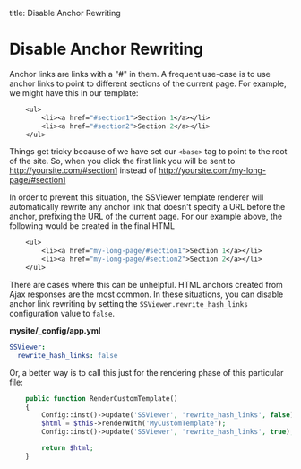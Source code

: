 title: Disable Anchor Rewriting

# Disable Anchor Rewriting

Anchor links are links with a "#" in them. A frequent use-case is to use anchor links to point to different sections of 
the current page.  For example, we might have this in our template:

```ss
	<ul>
		<li><a href="#section1">Section 1</a></li>
		<li><a href="#section2">Section 2</a></li>
	</ul>
```

Things get tricky because of we have set our `<base>` tag to point to the root of the site.  So, when you click the 
first link you will be sent to http://yoursite.com/#section1 instead of http://yoursite.com/my-long-page/#section1

In order to prevent this situation, the SSViewer template renderer will automatically rewrite any anchor link that
doesn't specify a URL before the anchor, prefixing the URL of the current page.  For our example above, the following
would be created in the final HTML

```ss
	<ul>
		<li><a href="my-long-page/#section1">Section 1</a></li>
		<li><a href="my-long-page/#section2">Section 2</a></li>
	</ul>
```

There are cases where this can be unhelpful. HTML anchors created from Ajax responses are the most common. In these
situations, you can disable anchor link rewriting by setting the `SSViewer.rewrite_hash_links` configuration value to 
`false`.

**mysite/_config/app.yml**

```yml
SSViewer:
  rewrite_hash_links: false
```

Or, a better way is to call this just for the rendering phase of this particular file:

```php
	public function RenderCustomTemplate() 
	{
		Config::inst()->update('SSViewer', 'rewrite_hash_links', false);
		$html = $this->renderWith('MyCustomTemplate');
		Config::inst()->update('SSViewer', 'rewrite_hash_links', true);

		return $html;
	}
```	